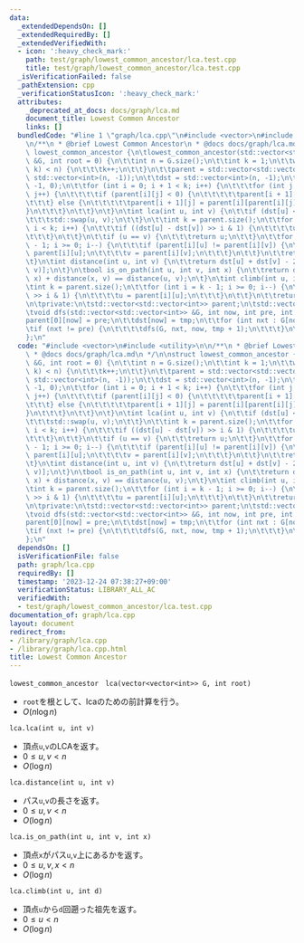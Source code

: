 ```yaml
---
data:
  _extendedDependsOn: []
  _extendedRequiredBy: []
  _extendedVerifiedWith:
  - icon: ':heavy_check_mark:'
    path: test/graph/lowest_common_ancestor/lca.test.cpp
    title: test/graph/lowest_common_ancestor/lca.test.cpp
  _isVerificationFailed: false
  _pathExtension: cpp
  _verificationStatusIcon: ':heavy_check_mark:'
  attributes:
    _deprecated_at_docs: docs/graph/lca.md
    document_title: Lowest Common Ancestor
    links: []
  bundledCode: "#line 1 \"graph/lca.cpp\"\n#include <vector>\n#include <utility>\n\
    \n/**\n * @brief Lowest Common Ancestor\n * @docs docs/graph/lca.md\n */\n\nstruct\
    \ lowest_common_ancestor {\n\tlowest_common_ancestor(std::vector<std::vector<int>>\
    \ &G, int root = 0) {\n\t\tint n = G.size();\n\t\tint k = 1;\n\t\twhile ((1 <<\
    \ k) < n) {\n\t\t\tk++;\n\t\t}\n\t\tparent = std::vector<std::vector<int>>(k,\
    \ std::vector<int>(n, -1));\n\t\tdst = std::vector<int>(n, -1);\n\t\tdfs(G, root,\
    \ -1, 0);\n\t\tfor (int i = 0; i + 1 < k; i++) {\n\t\t\tfor (int j = 0; j < n;\
    \ j++) {\n\t\t\t\tif (parent[i][j] < 0) {\n\t\t\t\t\tparent[i + 1][j] = -1;\n\t\
    \t\t\t} else {\n\t\t\t\t\tparent[i + 1][j] = parent[i][parent[i][j]];\n\t\t\t\t\
    }\n\t\t\t}\n\t\t}\n\t}\n\tint lca(int u, int v) {\n\t\tif (dst[u] < dst[v]) {\n\
    \t\t\tstd::swap(u, v);\n\t\t}\n\t\tint k = parent.size();\n\t\tfor (int i = 0;\
    \ i < k; i++) {\n\t\t\tif ((dst[u] - dst[v]) >> i & 1) {\n\t\t\t\tu = parent[i][u];\n\
    \t\t\t}\n\t\t}\n\t\tif (u == v) {\n\t\t\treturn u;\n\t\t}\n\t\tfor (int i = k\
    \ - 1; i >= 0; i--) {\n\t\t\tif (parent[i][u] != parent[i][v]) {\n\t\t\t\tu =\
    \ parent[i][u];\n\t\t\t\tv = parent[i][v];\n\t\t\t}\n\t\t}\n\t\treturn parent[0][u];\n\
    \t}\n\tint distance(int u, int v) {\n\t\treturn dst[u] + dst[v] - 2 * dst[lca(u,\
    \ v)];\n\t}\n\tbool is_on_path(int u, int v, int x) {\n\t\treturn distance(u,\
    \ x) + distance(x, v) == distance(u, v);\n\t}\n\tint climb(int u, int d) {\n\t\
    \tint k = parent.size();\n\t\tfor (int i = k - 1; i >= 0; i--) {\n\t\t\tif (d\
    \ >> i & 1) {\n\t\t\t\tu = parent[i][u];\n\t\t\t}\n\t\t}\n\t\treturn u;\n\t}\n\
    \n\tprivate:\n\tstd::vector<std::vector<int>> parent;\n\tstd::vector<int> dst;\n\
    \tvoid dfs(std::vector<std::vector<int>> &G, int now, int pre, int tmp) {\n\t\t\
    parent[0][now] = pre;\n\t\tdst[now] = tmp;\n\t\tfor (int nxt : G[now]) {\n\t\t\
    \tif (nxt != pre) {\n\t\t\t\tdfs(G, nxt, now, tmp + 1);\n\t\t\t}\n\t\t}\n\t}\n\
    };\n"
  code: "#include <vector>\n#include <utility>\n\n/**\n * @brief Lowest Common Ancestor\n\
    \ * @docs docs/graph/lca.md\n */\n\nstruct lowest_common_ancestor {\n\tlowest_common_ancestor(std::vector<std::vector<int>>\
    \ &G, int root = 0) {\n\t\tint n = G.size();\n\t\tint k = 1;\n\t\twhile ((1 <<\
    \ k) < n) {\n\t\t\tk++;\n\t\t}\n\t\tparent = std::vector<std::vector<int>>(k,\
    \ std::vector<int>(n, -1));\n\t\tdst = std::vector<int>(n, -1);\n\t\tdfs(G, root,\
    \ -1, 0);\n\t\tfor (int i = 0; i + 1 < k; i++) {\n\t\t\tfor (int j = 0; j < n;\
    \ j++) {\n\t\t\t\tif (parent[i][j] < 0) {\n\t\t\t\t\tparent[i + 1][j] = -1;\n\t\
    \t\t\t} else {\n\t\t\t\t\tparent[i + 1][j] = parent[i][parent[i][j]];\n\t\t\t\t\
    }\n\t\t\t}\n\t\t}\n\t}\n\tint lca(int u, int v) {\n\t\tif (dst[u] < dst[v]) {\n\
    \t\t\tstd::swap(u, v);\n\t\t}\n\t\tint k = parent.size();\n\t\tfor (int i = 0;\
    \ i < k; i++) {\n\t\t\tif ((dst[u] - dst[v]) >> i & 1) {\n\t\t\t\tu = parent[i][u];\n\
    \t\t\t}\n\t\t}\n\t\tif (u == v) {\n\t\t\treturn u;\n\t\t}\n\t\tfor (int i = k\
    \ - 1; i >= 0; i--) {\n\t\t\tif (parent[i][u] != parent[i][v]) {\n\t\t\t\tu =\
    \ parent[i][u];\n\t\t\t\tv = parent[i][v];\n\t\t\t}\n\t\t}\n\t\treturn parent[0][u];\n\
    \t}\n\tint distance(int u, int v) {\n\t\treturn dst[u] + dst[v] - 2 * dst[lca(u,\
    \ v)];\n\t}\n\tbool is_on_path(int u, int v, int x) {\n\t\treturn distance(u,\
    \ x) + distance(x, v) == distance(u, v);\n\t}\n\tint climb(int u, int d) {\n\t\
    \tint k = parent.size();\n\t\tfor (int i = k - 1; i >= 0; i--) {\n\t\t\tif (d\
    \ >> i & 1) {\n\t\t\t\tu = parent[i][u];\n\t\t\t}\n\t\t}\n\t\treturn u;\n\t}\n\
    \n\tprivate:\n\tstd::vector<std::vector<int>> parent;\n\tstd::vector<int> dst;\n\
    \tvoid dfs(std::vector<std::vector<int>> &G, int now, int pre, int tmp) {\n\t\t\
    parent[0][now] = pre;\n\t\tdst[now] = tmp;\n\t\tfor (int nxt : G[now]) {\n\t\t\
    \tif (nxt != pre) {\n\t\t\t\tdfs(G, nxt, now, tmp + 1);\n\t\t\t}\n\t\t}\n\t}\n\
    };\n"
  dependsOn: []
  isVerificationFile: false
  path: graph/lca.cpp
  requiredBy: []
  timestamp: '2023-12-24 07:38:27+09:00'
  verificationStatus: LIBRARY_ALL_AC
  verifiedWith:
  - test/graph/lowest_common_ancestor/lca.test.cpp
documentation_of: graph/lca.cpp
layout: document
redirect_from:
- /library/graph/lca.cpp
- /library/graph/lca.cpp.html
title: Lowest Common Ancestor
---
```

```lowest_common_ancestor　lca(vector<vector<int>> G, int root)```
- `root`を根として、lcaのための前計算を行う。
- $O(n\log{n})$

```lca.lca(int u, int v)```
- 頂点`u`,`v`のLCAを返す。
- $0\le u, v < n$
- $O(\log{n})$

```lca.distance(int u, int v)```
- パス`u`,`v`の長さを返す。
- $0\le u, v < n$
- $O(\log{n})$

```lca.is_on_path(int u, int v, int x)```
- 頂点`x`がパス`u`,`v`上にあるかを返す。
- $0\le u, v, x < n$
- $O(\log{n})$

```lca.climb(int u, int d)```
- 頂点`u`から`d`回遡った祖先を返す。
- $0\le u < n$
- $O(\log{n})$